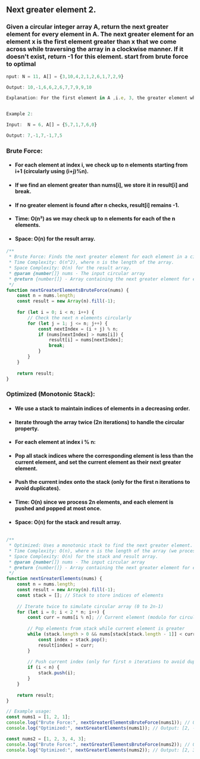 ## Next greater element 2.

### Given a circular integer array A, return the next greater element for every element in A. The next greater element for an element x is the first element greater than x that we come across while traversing the array in a clockwise manner. If it doesn't exist, return -1 for this element. start from brute force to optimal

```js
nput: N = 11, A[] = {3,10,4,2,1,2,6,1,7,2,9}

Output: 10,-1,6,6,2,6,7,7,9,9,10

Explanation: For the first element in A ,i.e, 3, the greater element which comes next to it while traversing and is closest to it is 10. Hence,10 is present on index 0 in the resultant array. Now for the second element,i.e, 10, there is no greater number and hence -1 is it’s next greater element (NGE). Similarly, we got the NGEs for all other elements present in A.  


Example 2:

Input:  N = 6, A[] = {5,7,1,7,6,0}

Output: 7,-1,7,-1,7,5
```

### Brute Force:
* #### For each element at index i, we check up to n elements starting from i+1 (circularly using (i+j)%n).
* #### If we find an element greater than nums[i], we store it in result[i] and break.
* #### If no greater element is found after n checks, result[i] remains -1.
* #### Time: O(n²) as we may check up to n elements for each of the n elements.
* #### Space: O(n) for the result array.

```js
/**
 * Brute Force: Finds the next greater element for each element in a circular array.
 * Time Complexity: O(n^2), where n is the length of the array.
 * Space Complexity: O(n) for the result array.
 * @param {number[]} nums - The input circular array
 * @return {number[]} - Array containing the next greater element for each element
 */
function nextGreaterElementsBruteForce(nums) {
    const n = nums.length;
    const result = new Array(n).fill(-1);
    
    for (let i = 0; i < n; i++) {
        // Check the next n elements circularly
        for (let j = 1; j <= n; j++) {
            const nextIndex = (i + j) % n;
            if (nums[nextIndex] > nums[i]) {
                result[i] = nums[nextIndex];
                break;
            }
        }
    }
    
    return result;
}
```

### Optimized (Monotonic Stack):
* #### We use a stack to maintain indices of elements in a decreasing order.
* #### Iterate through the array twice (2n iterations) to handle the circular property.
* #### For each element at index i % n:
* #### Pop all stack indices where the corresponding element is less than the current element, and set the current element as their next greater element.
* #### Push the current index onto the stack (only for the first n iterations to avoid duplicates).
* #### Time: O(n) since we process 2n elements, and each element is pushed and popped at most once.
* #### Space: O(n) for the stack and result array.

```js

/**
 * Optimized: Uses a monotonic stack to find the next greater element.
 * Time Complexity: O(n), where n is the length of the array (we process 2n elements).
 * Space Complexity: O(n) for the stack and result array.
 * @param {number[]} nums - The input circular array
 * @return {number[]} - Array containing the next greater element for each element
 */
function nextGreaterElements(nums) {
    const n = nums.length;
    const result = new Array(n).fill(-1);
    const stack = []; // Stack to store indices of elements
    
    // Iterate twice to simulate circular array (0 to 2n-1)
    for (let i = 0; i < 2 * n; i++) {
        const curr = nums[i % n]; // Current element (modulo for circular access)
        
        // Pop elements from stack while current element is greater
        while (stack.length > 0 && nums[stack[stack.length - 1]] < curr) {
            const index = stack.pop();
            result[index] = curr;
        }
        
        // Push current index (only for first n iterations to avoid duplicates)
        if (i < n) {
            stack.push(i);
        }
    }
    
    return result;
}

// Example usage:
const nums1 = [1, 2, 1];
console.log("Brute Force:", nextGreaterElementsBruteForce(nums1)); // Output: [2, -1, 2]
console.log("Optimized:", nextGreaterElements(nums1)); // Output: [2, -1, 2]

const nums2 = [1, 2, 3, 4, 3];
console.log("Brute Force:", nextGreaterElementsBruteForce(nums2)); // Output: [2, 3, 4, -1, 4]
console.log("Optimized:", nextGreaterElements(nums2)); // Output: [2, 3, 4, -1, 4]

```

